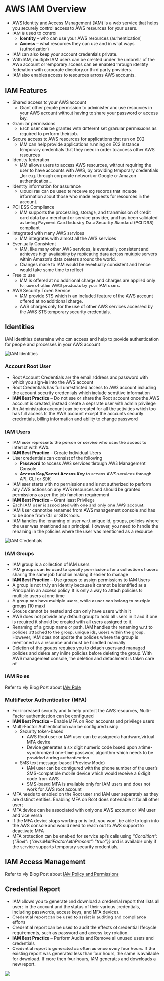 # AWS IAM Overview

* AWS Identity and Access Management \(IAM\) is a web service that helps you securely control access to AWS resources for your users.
* IAM is used to control
  * **Identity**
    – who can use your AWS resources \(authentication\)
  * **Access**
    – what resources they can use and in what ways \(authorization\)
* IAM can also keep your account credentials private.
* With IAM, multiple IAM users can be created under the umbrella of the AWS account or temporary access can be enabled through identity federation with corporate directory.or third party providers.
* IAM also enables access to resources across AWS accounts.

## IAM Features

* Shared access to your AWS account
  * Grant other people permission to administer and use resources in your AWS account without having to share your password or access key.
* Granular permissions
  * Each user can be granted with different set granular permissions as required to perform their job.
* Secure access to AWS resources for applications that run on EC2
  * IAM can help provide applications running on EC2 instance temporary credentials that they need in order to access other AWS resources
* Identity federation
  * IAM allows users to access AWS resources, without requiring the user to have accounts with AWS, by providing temporary credentials 
    _for e.g. through corporate network or Google or Amazon authentication _
* Identity information for assurance
  * CloudTrail can be used to
     receive log records that include information about those who made requests for resources in the account.
* PCI DSS Compliance
  * IAM supports the processing, storage, and transmission of credit card data by a merchant or service provider, and has been validated as being Payment Card Industry Data Security Standard \(PCI DSS\) compliant
* Integrated with many AWS services
  * IAM integrates with almost all the AWS services
* Eventually Consistent
  * IAM, like many other AWS services, is
    eventually consistent and
    achieves high availability by replicating data across multiple servers within Amazon’s data centers around the world.
  * Changes made to IAM would be eventually consistent and hence would take some time to reflect
* Free to use
  * IAM is offered at no additional charge and charges are applied only for use of other AWS products by your IAM users.
* AWS Security Token Service
  * IAM provide STS which is an included feature of the AWS account offered at no additional charge.
  * AWS charges only for the use of other AWS services accessed by the AWS STS temporary security credentials.

## Identities

IAM identities determine who can access and help to provide authentication for people and processes in your AWS account

![](https://i0.wp.com/jayendrapatil.com/wp-content/uploads/2016/04/IAM-Identities.png?resize=656%2C470 "IAM Identities")

### Account Root User

* Root Account Credentials are the email address and password with which you sign-in into the AWS account
* Root Credentials has full unrestricted access to AWS account including the account security credentials which include sensitive information
* **IAM Best Practice**
  – Do not use or share the Root account once the AWS account is created, instead create a separate user with admin privilege
* An Administrator account can be created for all the activities which too has full access to the AWS account except the accounts security credentials, billing information and ability to change password

### IAM Users

* IAM user represents the person or service who uses the access to interact with AWS.
* **IAM Best Practice**
  – Create Individual Users
* User credentials can consist of the following
  * **Password**
    to access AWS services through AWS Management Console
  * **Access Key/Secret Access Key**
    to access AWS services through API, CLI or SDK
* IAM user starts with no permissions and is not authorized to perform any AWS actions on any AWS resources and should be granted permissions as per the job function requirement
* **IAM Best Practice**
  – Grant least Privilege
* Each IAM user is associated with one and only one AWS account.
* IAM User cannot be renamed from AWS management console and has to be done from CLI or SDK tools.
* IAM handles the renaming of user w.r.t unique id, groups, policies where the user was mentioned as a principal. However, you need to handle the renaming in the policies where the user was mentioned as a resource

![](https://i0.wp.com/jayendrapatil.com/wp-content/uploads/2016/04/screen-shot-2016-04-06-at-10-41-58-am.png?resize=656%2C432 "IAM Credentials")

### IAM Groups

* IAM group is a collection of IAM users
* IAM groups can be used to specify permissions for a collection of users sharing the same job function making it easier to manage
* **IAM Best Practice**
  – Use groups to assign permissions to IAM Users
* A group is not truly an identity because it cannot be identified as a
  Principal
  in an access policy. It is only a way to attach policies to multiple users at one time
* A group can have multiple users, while a user can belong to multiple groups \(10 max\)
* Groups cannot be nested and can only have users within it
* AWS does not provide any default group to hold all users in it and if one is required it should be created with all users assigned to it.
* Renaming of a group name or path, IAM handles the renaming w.r.t to policies attached to the group, unique ids, users within the group. However, IAM does not update the policies where the group is mentioned as a resource and must be handled manually
* Deletion of the groups requires you to detach users and managed policies and delete any inline policies before deleting the group. With AWS management console, the deletion and detachment is taken care of.

### IAM Roles

Refer to My Blog Post about [IAM Role](http://jayendrapatil.com/aws-iam-role/)

### MultiFactor Authentication \(MFA\)

* For increased security and to help protect the AWS resources, Multi-Factor authentication can be configured
* **IAM Best Practice**
  – Enable MFA on Root accounts and privilege users
* Multi-Factor Authentication can be configured using
  * Security token-based
    * AWS Root user or IAM user can be assigned a hardware/virtual MFA device
    * Device generates a six digit numeric code based upon a time-synchronized one-time password algorithm which needs to be provided during authentication
  * SMS text message-based \(Preview Mode\)
    * IAM user can be configured with the phone number of the user’s SMS-compatible mobile device which would receive a 6 digit code from AWS
    * SMS-based MFA is available only for IAM users and does not work for AWS root account
* MFA needs to enabled on the Root user and IAM user separately as they are distinct entities. Enabling MFA on Root does not enable it for all other users
* MFA device can be associated with only one AWS account or IAM user and vice versa
* If the MFA device stops working or is lost, you won’t be able to login into the AWS console and would need to reach out to AWS support to deactivate MFA
* MFA protection can be enabled for service api’s calls using
  _“Condition”: {“Bool”: {“aws:MultiFactorAuthPresent”: “true”}}_
  and is available only if the service supports temporary security credentials.

## IAM Access Management

Refer to My Blog Post about [IAM Policy and Permissions](http://jayendrapatil.com/aws-iam-access-management/)

## Credential Report

* IAM allows you to generate and download a credential report that lists all users in the account and the status of their various credentials, including passwords, access keys, and MFA devices.
* Credential report can be used to assist in auditing and compliance efforts
* Credential report can be used to audit the effects of credential lifecycle requirements, such as password and access key rotation.
* **IAM Best Practice**
  – Perform Audits and Remove all unused users and credentials
* Credential report is generated as often as once every four hours. If the existing report was generated less than four hours, the same is available for download. If more then four hours, IAM generates and downloads a new report.

![](/assets/iam-policy-evaluation.png)




